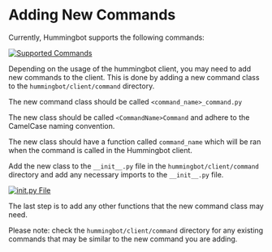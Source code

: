 # Adding New Commands

Currently, Hummingbot supports the following commands:

[![Supported Commands](/assets/img/all-commands.png)](/assets/img/all-commands.png)

Depending on the usage of the hummingbot client, you may need to add new commands to the client. This is done by adding a new command class to the `hummingbot/client/command` directory. 

The new command class should be called `<command_name>_command.py` 

The new class should be called `<CommandName>Command` and adhere to the CamelCase naming convention.

The new class should have a function called `command_name` which will be ran when the command is called in the Hummingbot client.

Add the new class to the `__init__.py` file in the `hummingbot/client/command` directory and add any necessary imports to the `__init__.py` file.

[![__init__.py File](/assets/img/command-init.png)](/assets/img/command-init.png)

The last step is to add any other functions that the new command class may need. 

Please note: check the `hummingbot/client/command` directory for any existing commands that may be similar to the new command you are adding.